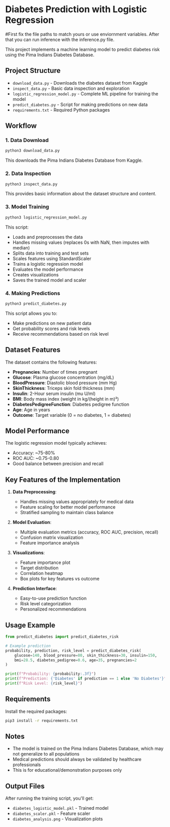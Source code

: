 # Diabetes Prediction with Logistic Regression

#First fix the file paths to match yours or use enviornment variables. After that you can run inference with the inference.py file.

This project implements a machine learning model to predict diabetes risk using the Pima Indians Diabetes Database.

## Project Structure

- `download_data.py` - Downloads the diabetes dataset from Kaggle
- `inspect_data.py` - Basic data inspection and exploration
- `logistic_regression_model.py` - Complete ML pipeline for training the model
- `predict_diabetes.py` - Script for making predictions on new data
- `requirements.txt` - Required Python packages

## Workflow

### 1. Data Download
```bash
python3 download_data.py
```
This downloads the Pima Indians Diabetes Database from Kaggle.

### 2. Data Inspection
```bash
python3 inspect_data.py
```
This provides basic information about the dataset structure and content.

### 3. Model Training
```bash
python3 logistic_regression_model.py
```
This script:
- Loads and preprocesses the data
- Handles missing values (replaces 0s with NaN, then imputes with median)
- Splits data into training and test sets
- Scales features using StandardScaler
- Trains a logistic regression model
- Evaluates the model performance
- Creates visualizations
- Saves the trained model and scaler

### 4. Making Predictions
```bash
python3 predict_diabetes.py
```
This script allows you to:
- Make predictions on new patient data
- Get probability scores and risk levels
- Receive recommendations based on risk level

## Dataset Features

The dataset contains the following features:
- **Pregnancies**: Number of times pregnant
- **Glucose**: Plasma glucose concentration (mg/dL)
- **BloodPressure**: Diastolic blood pressure (mm Hg)
- **SkinThickness**: Triceps skin fold thickness (mm)
- **Insulin**: 2-Hour serum insulin (mu U/ml)
- **BMI**: Body mass index (weight in kg/(height in m)²)
- **DiabetesPedigreeFunction**: Diabetes pedigree function
- **Age**: Age in years
- **Outcome**: Target variable (0 = no diabetes, 1 = diabetes)

## Model Performance

The logistic regression model typically achieves:
- Accuracy: ~75-80%
- ROC AUC: ~0.75-0.80
- Good balance between precision and recall

## Key Features of the Implementation

1. **Data Preprocessing**:
   - Handles missing values appropriately for medical data
   - Feature scaling for better model performance
   - Stratified sampling to maintain class balance

2. **Model Evaluation**:
   - Multiple evaluation metrics (accuracy, ROC AUC, precision, recall)
   - Confusion matrix visualization
   - Feature importance analysis

3. **Visualizations**:
   - Feature importance plot
   - Target distribution
   - Correlation heatmap
   - Box plots for key features vs outcome

4. **Prediction Interface**:
   - Easy-to-use prediction function
   - Risk level categorization
   - Personalized recommendations

## Usage Example

```python
from predict_diabetes import predict_diabetes_risk

# Example prediction
probability, prediction, risk_level = predict_diabetes_risk(
    glucose=140, blood_pressure=80, skin_thickness=30, insulin=150,
    bmi=28.5, diabetes_pedigree=0.6, age=35, pregnancies=2
)

print(f"Probability: {probability:.3f}")
print(f"Prediction: {'Diabetes' if prediction == 1 else 'No Diabetes'}")
print(f"Risk Level: {risk_level}")
```

## Requirements

Install the required packages:
```bash
pip3 install -r requirements.txt
```

## Notes

- The model is trained on the Pima Indians Diabetes Database, which may not generalize to all populations
- Medical predictions should always be validated by healthcare professionals
- This is for educational/demonstration purposes only

## Output Files

After running the training script, you'll get:
- `diabetes_logistic_model.pkl` - Trained model
- `diabetes_scaler.pkl` - Feature scaler
- `diabetes_analysis.png` - Visualization plots 
